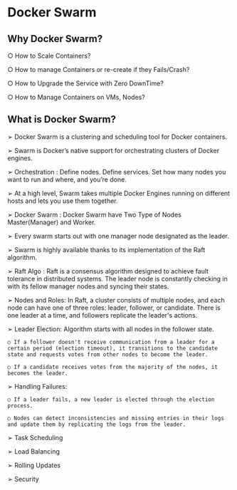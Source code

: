 # Docker Swarm

## Why Docker Swarm?

○ How to Scale Containers?

○ How to manage Containers or re-create if they Fails/Crash?

○ How to Upgrade the Service with Zero DownTime?

○ How to Manage Containers on VMs, Nodes?

## What is Docker Swarm?

➢ Docker Swarm is a clustering and scheduling tool for Docker containers.

➢ Swarm is Docker’s native support for orchestrating clusters of Docker engines.

➢ Orchestration : Define nodes. Define services. Set how many nodes you want to run and where, and you’re done.

➢ At a high level, Swarm takes multiple Docker Engines running on different hosts and lets you use them together.

➢ Docker Swarm : Docker Swarm have Two Type of Nodes Master(Manager) and Worker.

➢ Every swarm starts out with one manager node designated as the leader.

➢ Swarm is highly available thanks to its implementation of the Raft algorithm.

➢ Raft Algo : Raft is a consensus algorithm designed to achieve fault tolerance in distributed systems. The leader node is constantly checking in with its fellow manager nodes and syncing their states.

➢ Nodes and Roles: In Raft, a cluster consists of multiple nodes, and each node can have one of three roles: leader, follower, or candidate. There is one leader at a time, and followers replicate the leader's actions.

➢ Leader Election: Algorithm starts with all nodes in the follower state.

    ○ If a follower doesn't receive communication from a leader for a certain period (election timeout), it transitions to the candidate state and requests votes from other nodes to become the leader.
    
    ○ If a candidate receives votes from the majority of the nodes, it becomes the leader.

➢ Handling Failures:

    ○ If a leader fails, a new leader is elected through the election process.

    ○ Nodes can detect inconsistencies and missing entries in their logs and update them by replicating the logs from the leader.

➢ Task Scheduling

➢ Load Balancing

➢ Rolling Updates

➢ Security
